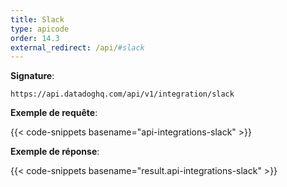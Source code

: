 ```yaml
---
title: Slack
type: apicode
order: 14.3
external_redirect: /api/#slack
---
```


**Signature**:

`https://api.datadoghq.com/api/v1/integration/slack`

**Exemple de requête**:

{{< code-snippets basename="api-integrations-slack" >}}

**Exemple de réponse**:

{{< code-snippets basename="result.api-integrations-slack" >}}

